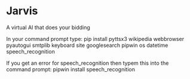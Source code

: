 # Jarvis
A virtual AI that does your bidding 

In your command prompt type: pip install pyttsx3 wikipedia webbrowser pyautogui smtplib keyboard site googlesearch pipwin os datetime speech_recognition

If you get an error for speech_recognition then typem this into the command prompt: pipwin install speech_recognition
